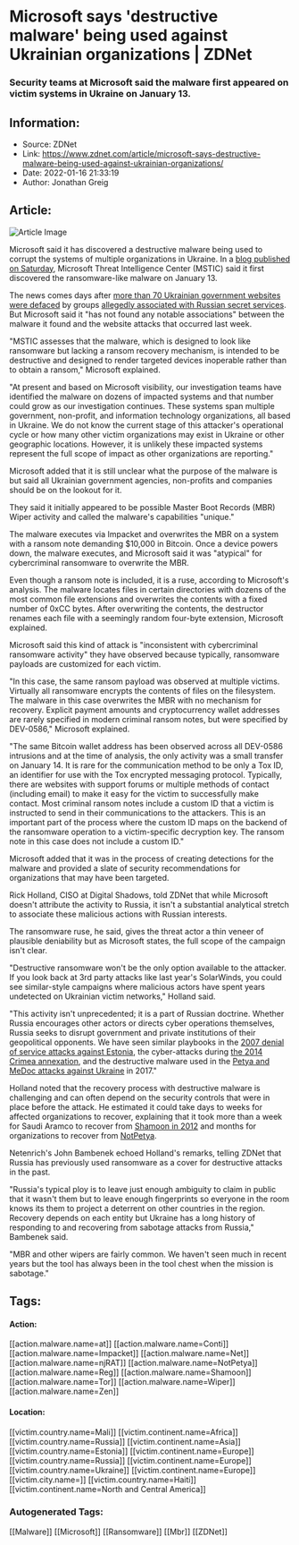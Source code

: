 # Microsoft says 'destructive malware' being used against Ukrainian organizations | ZDNet
### Security teams at Microsoft said the malware first appeared on victim systems in Ukraine on January 13.

## Information:
+ Source: ZDNet
+ Link: https://www.zdnet.com/article/microsoft-says-destructive-malware-being-used-against-ukrainian-organizations/
+ Date: 2022-01-16 21:33:19
+ Author: Jonathan Greig


## Article:
![Article Image](https://www.zdnet.com/a/img/resize/5559fe3e87e037f59bf125ad7ee1cd202fc6f3b6/2022/01/14/25e40215-9c9d-4891-8382-e1bb39123b47/ukranian-flag-waving-over-parliament-in-kyiv.jpg?width=770&height=578&fit=crop&auto=webp)

Microsoft said it has discovered a destructive malware being used to corrupt the systems of multiple organizations in Ukraine. In a [blog published on Saturday](https://www.microsoft.com/security/blog/2022/01/15/destructive-malware-targeting-ukrainian-organizations/), Microsoft Threat Intelligence Center (MSTIC) said it first discovered the ransomware-like malware on January 13. 

The news comes days after [more than 70 Ukrainian government websites were defaced](https://www.zdnet.com/article/a-massive-hacking-attack-has-hit-government-websites-in-ukraine/) by groups [allegedly associated with Russian secret services](https://www.zdnet.com/article/ukraine-says-70-state-websites-were-defaced-10-were-subjected-to-unauthorized-interference/). But Microsoft said it "has not found any notable associations" between the malware it found and the website attacks that occurred last week. 

"MSTIC assesses that the malware, which is designed to look like ransomware but lacking a ransom recovery mechanism, is intended to be destructive and designed to render targeted devices inoperable rather than to obtain a ransom," Microsoft explained. 


"At present and based on Microsoft visibility, our investigation teams have identified the malware on dozens of impacted systems and that number could grow as our investigation continues. These systems span multiple government, non-profit, and information technology organizations, all based in Ukraine. We do not know the current stage of this attacker's operational cycle or how many other victim organizations may exist in Ukraine or other geographic locations. However, it is unlikely these impacted systems represent the full scope of impact as other organizations are reporting."

Microsoft added that it is still unclear what the purpose of the malware is but said all Ukrainian government agencies, non-profits and companies should be on the lookout for it. 

They said it initially appeared to be possible Master Boot Records (MBR) Wiper activity and called the malware's capabilities "unique."

The malware executes via Impacket and overwrites the MBR on a system with a ransom note demanding $10,000 in Bitcoin. Once a device powers down, the malware executes, and Microsoft said it was "atypical" for cybercriminal ransomware to overwrite the MBR. 






Even though a ransom note is included, it is a ruse, according to Microsoft's analysis. The malware locates files in certain directories with dozens of the most common file extensions and overwrites the contents with a fixed number of 0xCC bytes. After overwriting the contents, the destructor renames each file with a seemingly random four-byte extension, Microsoft explained. 

Microsoft said this kind of attack is "inconsistent with cybercriminal ransomware activity" they have observed because typically, ransomware payloads are customized for each victim. 

"In this case, the same ransom payload was observed at multiple victims. Virtually all ransomware encrypts the contents of files on the filesystem. The malware in this case overwrites the MBR with no mechanism for recovery. Explicit payment amounts and cryptocurrency wallet addresses are rarely specified in modern criminal ransom notes, but were specified by DEV-0586," Microsoft explained.

"The same Bitcoin wallet address has been observed across all DEV-0586 intrusions and at the time of analysis, the only activity was a small transfer on January 14. It is rare for the communication method to be only a Tox ID, an identifier for use with the Tox encrypted messaging protocol. Typically, there are websites with support forums or multiple methods of contact (including email) to make it easy for the victim to successfully make contact. Most criminal ransom notes include a custom ID that a victim is instructed to send in their communications to the attackers. This is an important part of the process where the custom ID maps on the backend of the ransomware operation to a victim-specific decryption key. The ransom note in this case does not include a custom ID."

Microsoft added that it was in the process of creating detections for the malware and provided a slate of security recommendations for organizations that may have been targeted. 

Rick Holland, CISO at Digital Shadows, told ZDNet that while Microsoft doesn't attribute the activity to Russia, it isn't a substantial analytical stretch to associate these malicious actions with Russian interests. 

The ransomware ruse, he said, gives the threat actor a thin veneer of plausible deniability but as Microsoft states, the full scope of the campaign isn't clear. 

"Destructive ransomware won't be the only option available to the attacker. If you look back at 3rd party attacks like last year's SolarWinds, you could see similar-style campaigns where malicious actors have spent years undetected on Ukrainian victim networks," Holland said.

"This activity isn't unprecedented; it is a part of Russian doctrine. Whether Russia encourages other actors or directs cyber operations themselves, Russia seeks to disrupt government and private institutions of their geopolitical opponents. We have seen similar playbooks in the [2007 denial of service attacks against Estonia](https://ccdcoe.org/uploads/2018/10/Ottis2008_AnalysisOf2007FromTheInformationWarfarePerspective.pdf), the cyber-attacks during [the 2014 Crimea annexation](https://jsis.washington.edu/news/cyberattack-critical-infrastructure-russia-ukrainian-power-grid-attacks/), and the destructive malware used in the [Petya and MeDoc attacks against Ukraine](https://www.zdnet.com/article/microsoft-petya-ransomware-attacks-were-spread-by-hacked-software-updater/) in 2017."

Holland noted that the recovery process with destructive malware is challenging and can often depend on the security controls that were in place before the attack. He estimated it could take days to weeks for affected organizations to recover, explaining that it took more than a week for Saudi Aramco to recover from [Shamoon in 2012](https://www.zdnet.com/article/kaspersky-shamoon-malware-nothing-more-than-quick-and-dirty/) and months for organizations to recover from [NotPetya](https://www.zdnet.com/article/maersk-forced-to-reinstall-4000-servers-45000-pcs-due-to-notpetya-attack/). 

Netenrich's John Bambenek echoed Holland's remarks, telling ZDNet that Russia has previously used ransomware as a cover for destructive attacks in the past. 

"Russia's typical ploy is to leave just enough ambiguity to claim in public that it wasn't them but to leave enough fingerprints so everyone in the room knows its them to project a deterrent on other countries in the region. Recovery depends on each entity but Ukraine has a long history of responding to and recovering from sabotage attacks from Russia," Bambenek said. 

"MBR and other wipers are fairly common. We haven't seen much in recent years but the tool has always been in the tool chest when the mission is sabotage."





## Tags:

#### Action:
[[action.malware.name=at]] [[action.malware.name=Conti]] [[action.malware.name=Impacket]] [[action.malware.name=Net]] [[action.malware.name=njRAT]] [[action.malware.name=NotPetya]] [[action.malware.name=Reg]] [[action.malware.name=Shamoon]] [[action.malware.name=Tor]] [[action.malware.name=Wiper]] [[action.malware.name=Zen]]

#### Location:
[[victim.country.name=Mali]] [[victim.continent.name=Africa]] [[victim.country.name=Russia]] [[victim.continent.name=Asia]] [[victim.country.name=Estonia]] [[victim.continent.name=Europe]] [[victim.country.name=Russia]] [[victim.continent.name=Europe]] [[victim.country.name=Ukraine]] [[victim.continent.name=Europe]] [[victim.city.name=]] [[victim.country.name=Haiti]] [[victim.continent.name=North and Central America]]

### Autogenerated Tags:
[[Malware]] [[Microsoft]] [[Ransomware]] [[Mbr]] [[ZDNet]]

